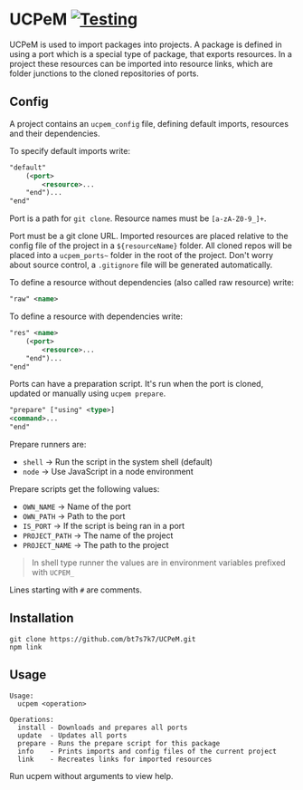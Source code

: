 # UCPeM [![Testing](https://github.com/bt7s7k7/UCPeM/workflows/Testing/badge.svg)](https://github.com/bt7s7k7/UCPeM/actions?query=workflow%3ATesting)
UCPeM is used to import packages into projects. A package is defined in using a port which is a special type of package, that exports resources. In a project these resources can be imported into resource links, which are folder junctions to the cloned repositories of ports. 

## Config
A project contains an `ucpem_config` file, defining default imports, resources and their dependencies. 

To specify default imports write:
```xml
"default" 
    (<port>
        <resource>...
    "end")...
"end"
```
Port is a path for `git clone`. Resource names must be `[a-zA-Z0-9_]+`.

Port must be a git clone URL. Imported resources are placed relative to the config file of the project in a `${resourceName}` folder. All cloned repos will be placed into a `ucpem_ports~` folder in the root of the project. Don't worry about source control, a `.gitignore` file will be generated automatically.

To define a resource without dependencies (also called raw resource) write:
```xml
"raw" <name>
```

To define a resource with dependencies write:
```xml
"res" <name>
    (<port>
        <resource>...
    "end")...
"end"
```

Ports can have a preparation script. It's run when the port is cloned, updated or manually using `ucpem prepare`. 
```xml
"prepare" ["using" <type>]
<command>...
"end"
``` 
Prepare runners are:
 - `shell` → Run the script in the system shell (default)
 - `node` → Use JavaScript in a node environment

Prepare scripts get the following values: 
 - `OWN_NAME` → Name of the port
 - `OWN_PATH` → Path to the port
 - `IS_PORT` → If the script is being ran in a port
 - `PROJECT_PATH` → The name of the project
 - `PROJECT_NAME` → The path to the project
> In shell type runner the values are in environment variables prefixed with `UCPEM_`

Lines starting with `#` are comments.
## Installation
```
git clone https://github.com/bt7s7k7/UCPeM.git
npm link
```
## Usage
```
Usage:
  ucpem <operation>

Operations:
  install - Downloads and prepares all ports
  update  - Updates all ports
  prepare - Runs the prepare script for this package
  info    - Prints imports and config files of the current project
  link    - Recreates links for imported resources
```
Run ucpem without arguments to view help.